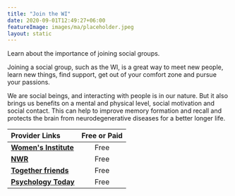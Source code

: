 ```yaml
---
title: "Join the WI"
date: 2020-09-01T12:49:27+06:00
featureImage: images/ma/placeholder.jpeg
layout: static
---
```


Learn about the importance of joining social groups.

Joining a social group, such as the WI, is a great way to meet new people, learn new things, find support, get out of your comfort zone and pursue your passions.

We are social beings, and interacting with people is in our nature. But it also brings us benefits on a mental and physical level, social motivation and social contact. This can help to improve memory formation and recall and protects the brain from neurodegenerative diseases for a better longer life.

| Provider Links      | Free or Paid  |  
| :-----------          | :--------------:      |  
| [**Women's Institute**](https://www.thewi.org.uk/become-a-member) | Free | 
| [**NWR**](https://nwr.org.uk/) | Free | 
| [**Together friends**](https://www.togetherfriends.com/) | Free | 
| [**Psychology Today**](https://www.psychologytoday.com/us/blog/living-mild-cognitive-impairment/201606/the-health-benefits-socializing) | Free | 
  

<br/><br/>






